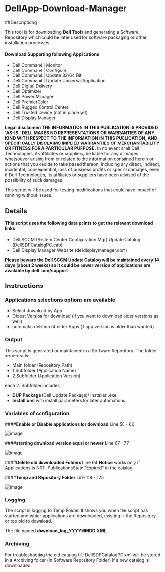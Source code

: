 # DellApp-Download-Manager 

##Descriptiong 

This tool is for downloading **Dell Tools** and generating a Software Repository which could be later used for software packaging or other installation processes. 

#### Download Supporting following Applications 

- Dell Command | Monitor 
- Dell Command | Configure 
- Dell Command | Update 32/64 Bit 
- Dell Command | Update Universal Application 
- Dell Digital Delivery 
- Dell Optimizer 
- Dell Power Manager 
- Dell PremierColor 
- Dell Rugged Control Center 
- Dell Trusted Device (not in place yet) 
- Dell Display Manager 

**Legal disclaimer: THE INFORMATION IN THIS PUBLICATION IS PROVIDED 'AS-IS.' DELL MAKES NO REPRESENTATIONS OR WARRANTIES OF ANY KIND WITH RESPECT TO THE INFORMATION IN THIS PUBLICATION, AND SPECIFICALLY DISCLAIMS IMPLIED WARRANTIES OF MERCHANTABILITY OR FITNESS FOR A PARTICULAR PURPOSE.** In no event shall Dell Technologies, its affiliates or suppliers, be liable for any damages whatsoever arising from or related to the information contained herein or actions that you decide to take based thereon, including any direct, indirect, incidental, consequential, loss of business profits or special damages, even if Dell Technologies, its affiliates or suppliers have been advised of the possibility of such damages. 

This script will be used for testing modifications that could have impact of running without issues. 

## Details 

#### This script uses the following data points to get the relevant download links 

- Dell SCCM (System Center Configuration Mgr) Update Catalog (DellSDPCatalogPC.cab) 
- Dell Display Manager Website (delldisplaymanager.com) 

**Please beware the Dell SCCM Update Catalog will be maintained every 14 days (about 2 weeks) so it could be newer version of applications are available by dell.com/support** 

## Instructions 

### Applications selections options are available 

- Select download by App 
- Oldest Version for download (if you want to download older versions as well) 
- automatic deletion of older Apps (if app version is older than wanted) 

### Output 
This script is generated or maintained in a Software Repository. The folder structure is: 

- Main folder (Repository Path) 
- 1.Subfolder (Application Name) 
- 2.Subfolder (Application Version) 

each 2. Subfolder includes 

- **DUP Package** (Dell Update Package)/ Installer .exe 
- **Install.xml** with install parameters for later automations 

### Variables of configuration 

####**Enable or Disable applications for download** Line 50 - 60 

![image](https://user-images.githubusercontent.com/99394991/166953021-851704f4-4ac3-4cfc-8294-e5852f361032.png) 

 
####**starting download version equal or newer** Line 67 - 77 

![image](https://user-images.githubusercontent.com/99394991/166953135-01ba5929-3a78-4398-962d-4952bb4f1ceb.png)

####**Delete old downloaded Folders** Line 64
**Notice** works only if Applications is NOT .PublicationsState "Expired" in the catalog

 
####**Temp and Repository Folder** Line 119 - 125 

![image](https://user-images.githubusercontent.com/99394991/166953636-0471f339-56c6-4c92-a41b-9b0cc1ae85cf.png) 

 
### Logging 

The script is logging to Temp Folder. It shows you when the script has started and which applications are downloaded, existing in the Repository or too old to download. 

The file named **download_log_YYYYMMDD.XML** 

### Archiving 
For troubleshooting the old catalog file DellSDPCatalogPC.xml will be stored in a Archiving folder (in Software Repository Folder) if a new catalog is downloaded. 